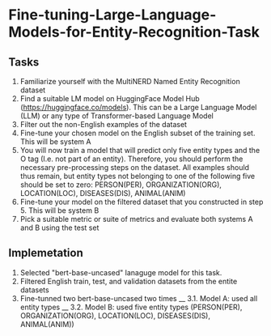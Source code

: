 # Fine-tuning-Large-Language-Models-for-Entity-Recognition-Task

## Tasks 

1. Familiarize yourself with the MultiNERD Named Entity Recognition dataset
2. Find a suitable LM model on HuggingFace Model Hub (https://huggingface.co/models). This can
be a Large Language Model (LLM) or any type of Transformer-based Language Model
3. Filter out the non-English examples of the dataset
4. Fine-tune your chosen model on the English subset of the training set. This will be system A
5. You will now train a model that will predict only five entity types and the O tag (I.e. not part of
an entity). Therefore, you should perform the necessary pre-processing steps on the dataset. All
examples should thus remain, but entity types not belonging to one of the following five should
be set to zero: PERSON(PER), ORGANIZATION(ORG), LOCATION(LOC), DISEASES(DIS),
ANIMAL(ANIM)
6. Fine-tune your model on the filtered dataset that you constructed in step 5. This will be system
B
7. Pick a suitable metric or suite of metrics and evaluate both systems A and B using the test set

## Implemetation  
1. Selected "bert-base-uncased" lanaguge model for this task.
2. Filtered English train, test, and validation datasets from the entite datasets
3. Fine-tunned two bert-base-uncased two times __
   3.1. Model A: used all entity types __
   3.2. Model B: used five entity types (PERSON(PER), ORGANIZATION(ORG), LOCATION(LOC), DISEASES(DIS), ANIMAL(ANIM))
